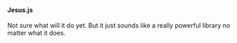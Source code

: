 #### Jesus.js
Not sure what will it do yet. But it just sounds like a really powerful library no matter what it does.